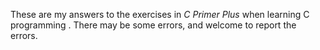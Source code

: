 These are my answers to the exercises in *C Primer Plus* when learning C programming . There may be some errors, and welcome to report the errors.
